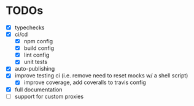 # TODOs
- [x] typechecks
- [x] ci/cd
  - [x] npm config
  - [x] build config
  - [x] lint config
  - [x] unit tests
- [x] auto-publishing
- [x] improve testing ci (i.e. remove need to reset mocks w/ a shell script)
  - [x] improve coverage, add coveralls to travis config
- [x] full documentation
- [ ] support for custom proxies

